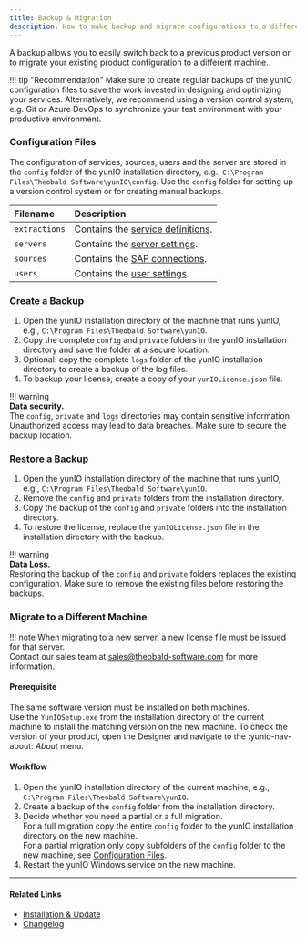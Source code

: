 ```yaml
---
title: Backup & Migration
description: How to make backup and migrate configurations to a different machine
---
```


A backup allows you to easily switch back to a previous product version or to migrate your existing product configuration to a different machine. 

!!! tip "Recommendation"
	Make sure to create regular backups of the yunIO configuration files to save the work invested in designing and optimizing your services.
    Alternatively, we recommend using a version control system, e.g. Git or Azure DevOps to synchronize your test environment with your productive environment.

### Configuration Files
The configuration of services, sources, users and the server are stored in the `config` folder of the yunIO installation directory, e.g., `C:\Program Files\Theobald Software\yunIO\config`.
Use the `config` folder for setting up a version control system or for creating manual backups.

|Filename      | Description                                                                                                                                                  |
|:-------------|:-------------------------------------------------------------------------------------------------------------------------------------------------------------|
|`extractions` |Contains the [service definitions](../../getting-started.md/#create-a-service).          |
|`servers`      |Contains the [server settings](../server-settings.md).                                                                                        |
|`sources`     |Contains the [SAP connections](../sap-connection/index.md).                                              |
|`users` |Contains the [user settings](../access-restrictions/user-management.md).|


### Create a Backup

1. Open the yunIO installation directory of the machine that runs yunIO, e.g., `C:\Program Files\Theobald Software\yunIO`.
2. Copy the complete `config` and `private` folders in the yunIO installation directory and save the folder at a secure location.
3. Optional: copy the complete `logs` folder of the yunIO installation directory to create a backup of the log files. 
4. To backup your license, create a copy of your `yunIOLicense.json` file.

!!! warning   
	**Data security.**<br>
    The `config`, `private` and `logs` directories may contain sensitive information. Unauthorized access may lead to data breaches. 
    Make sure to secure the backup location.

### Restore a Backup

1. Open the yunIO installation directory of the machine that runs yunIO, e.g., `C:\Program Files\Theobald Software\yunIO`.
2. Remove the `config` and `private` folders from the installation directory.
3. Copy the backup of the `config` and `private` folders into the installation directory.
4. To restore the license, replace the `yunIOLicense.json` file in the installation directory with the backup.

!!! warning   
	**Data Loss.**<br>
    Restoring the backup of the `config` and `private` folders replaces the existing configuration. 
	Make sure to remove the existing files before restoring the backups.

### Migrate to a Different Machine

!!! note
    When migrating to a new server, a new license file must be issued for that server.<br>
    Contact our sales team at [sales@theobald-software.com](mailto:sales@theobald-software.com) for more information.

#### Prerequisite 
The same software version must be installed on both machines.<br>
Use the `YunIOSetup.exe` from the installation directory of the current machine to install the matching version on the new machine.
To check the version of your product, open the Designer and navigate to the :yunio-nav-about: *About* menu.

#### Workflow

1. Open the yunIO installation directory of the current machine, e.g., `C:\Program Files\Theobald Software\yunIO`.
2. Create a backup of the `config` folder from the installation directory.
3. Decide whether you need a partial or a full migration. <br> 
For a full migration copy the entire `config` folder to the yunIO installation directory on the new machine.<br>
For a partial migration only copy subfolders of the `config` folder to the new machine, see [Configuration Files](#configuration-files).
4. Restart the yunIO Windows service on the new machine.


****
#### Related Links
- [Installation & Update](installation-and-update.md)
- [Changelog](../../changelog.md)
